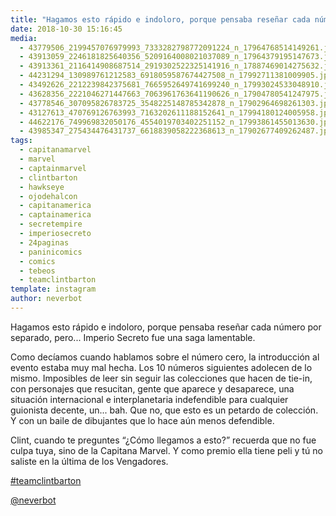 ```yaml
---
title: "Hagamos esto rápido e indoloro, porque pensaba reseñar cada número por separado, pero... Imperio Secreto fue una saga lamentable"
date: 2018-10-30 15:16:45
media: 
  - 43779506_2199457076979993_7333282798772091224_n_17964768514149261.jpg
  - 43913059_2246181825640356_5209164008021037089_n_17964379195147673.jpg
  - 43913361_2116414908687514_2919302522325141916_n_17887469014275632.jpg
  - 44231294_130989761212583_6918059587674427508_n_17992711381009905.jpg
  - 43492626_2212239842375681_7665952649741699240_n_17993024533048910.jpg
  - 43628356_2221046271447663_7063961763641190626_n_17904780541247975.jpg
  - 43778546_307095826783725_3548225148785342878_n_17902964698261303.jpg
  - 43127613_470769126763993_7163202611188152641_n_17994180124005958.jpg
  - 44622176_749969832050176_4554019703402251152_n_17993861455013630.jpg
  - 43985347_275434476431737_6618839058222368613_n_17902677409262487.jpg
tags: 
  - capitanamarvel
  - marvel
  - captainmarvel
  - clintbarton
  - hawkseye
  - ojodehalcon
  - capitanamerica
  - captainamerica
  - secretempire
  - imperiosecreto
  - 24paginas
  - paninicomics
  - comics
  - tebeos
  - teamclintbarton
template: instagram
author: neverbot
---
```


Hagamos esto rápido e indoloro, porque pensaba reseñar cada número por separado, pero... Imperio Secreto fue una saga lamentable.


Como decíamos cuando hablamos sobre el número cero, la introducción al evento estaba muy mal hecha. Los 10 números siguientes adolecen de lo mismo. Imposibles de leer sin seguir las colecciones que hacen de tie-in, con personajes que resucitan, gente que aparece y desaparece, una situación internacional e interplanetaria indefendible para cualquier guionista decente, un... bah. Que no, que esto es un petardo de colección. Y con un baile de dibujantes que lo hace aún menos defendible.


Clint, cuando te preguntes “¿Cómo llegamos a esto?” recuerda que no fue culpa tuya, sino de la Capitana Marvel. Y como premio ella tiene peli y tú no saliste en la última de los Vengadores.


[#teamclintbarton](/tags/teamclintbarton)


[@neverbot](https://instagram.com/neverbot)
